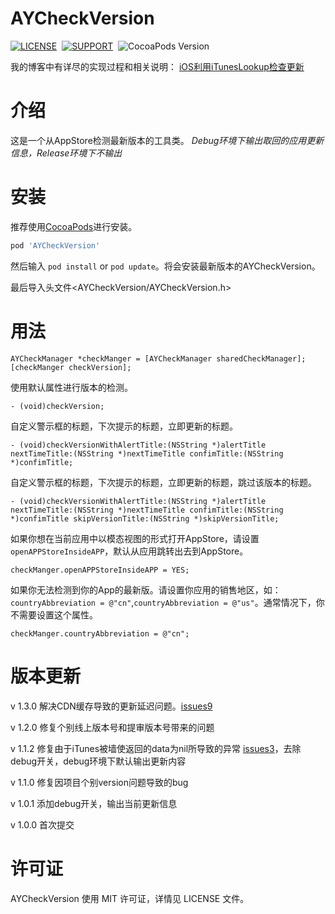 # AYCheckVersion

[![LICENSE](https://img.shields.io/badge/license-MIT-green.svg)](https://github.com/AYJk/AYPageControl/blob/master/License)&nbsp;
[![SUPPORT](https://img.shields.io/badge/support-iOS%207%2B%20-blue.svg)](https://en.wikipedia.org/wiki/IOS_7)&nbsp;
![CocoaPods Version](https://img.shields.io/badge/pod-v1.3.0-brightgreen.svg)&nbsp;

我的博客中有详尽的实现过程和相关说明：
[iOS利用iTunesLookup检查更新](http://ayjkdev.top/2016/04/06/update-in-app-with-itunes-lookup/)

# 介绍

这是一个从AppStore检测最新版本的工具类。
*Debug环境下输出取回的应用更新信息，Release环境下不输出*
# 安装

推荐使用[CocoaPods](http://cocoapods.org/)进行安装。

```ruby
pod 'AYCheckVersion'
```

然后输入 `pod install` or `pod update`。将会安装最新版本的AYCheckVersion。

最后导入头文件\<AYCheckVersion/AYCheckVersion.h\>

# 用法

```objc
AYCheckManager *checkManger = [AYCheckManager sharedCheckManager];
[checkManger checkVersion];
```

使用默认属性进行版本的检测。

```objc
- (void)checkVersion;
```

自定义警示框的标题，下次提示的标题，立即更新的标题。

```objc
- (void)checkVersionWithAlertTitle:(NSString *)alertTitle nextTimeTitle:(NSString *)nextTimeTitle confimTitle:(NSString *)confimTitle;
```

自定义警示框的标题，下次提示的标题，立即更新的标题，跳过该版本的标题。

```objc
- (void)checkVersionWithAlertTitle:(NSString *)alertTitle nextTimeTitle:(NSString *)nextTimeTitle confimTitle:(NSString *)confimTitle skipVersionTitle:(NSString *)skipVersionTitle;
```

如果你想在当前应用中以模态视图的形式打开AppStore，请设置`openAPPStoreInsideAPP`，默认从应用跳转出去到AppStore。

```objc
checkManger.openAPPStoreInsideAPP = YES;
```

如果你无法检测到你的App的最新版。请设置你应用的销售地区，如：`countryAbbreviation = @"cn"`,`countryAbbreviation = @"us"`。通常情况下，你不需要设置这个属性。

```objc
checkManger.countryAbbreviation = @"cn";
```

# 版本更新

v 1.3.0 解决CDN缓存导致的更新延迟问题。[issues9](https://github.com/AYJk/AYCheckVersion/issues/9)

v 1.2.0 修复个别线上版本号和提审版本号带来的问题

v 1.1.2 修复由于iTunes被墙使返回的data为nil所导致的异常 [issues3](https://github.com/AYJk/AYCheckVersion/issues/3)，去除debug开关，debug环境下默认输出更新内容

v 1.1.0 修复因项目个别version问题导致的bug

v 1.0.1 添加debug开关，输出当前更新信息

v 1.0.0 首次提交

# 许可证

AYCheckVersion 使用 MIT 许可证，详情见 LICENSE 文件。	


